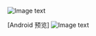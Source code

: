 ![Image text](https://github.com/hexu6788/XamarinForms-Samples/blob/master/doc/image/XamarinForms-Samples.png?raw=true)

[Android 预览]
![Image text](https://github.com/hexu6788/XamarinForms-Samples/blob/master/doc/image/screen/android/directory.png)

